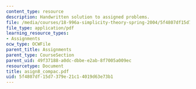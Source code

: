 ```yaml
---
content_type: resource
description: Handwritten solution to assigned problems.
file: /media/courses/18-996a-simplicity-theory-spring-2004/5f4807df15d7379e21c14019d63e73b1_asign8_compac.pdf
file_type: application/pdf
learning_resource_types:
- Assignments
ocw_type: OCWFile
parent_title: Assignments
parent_type: CourseSection
parent_uid: 49f37188-a0dc-dbbe-e2ab-8f7005a009ec
resourcetype: Document
title: asign8_compac.pdf
uid: 5f4807df-15d7-379e-21c1-4019d63e73b1
---
```

